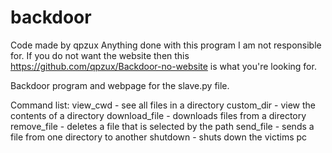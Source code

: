 # backdoor
Code made by qpzux
Anything done with this program I am not responsible for.
If you do not want the website then this https://github.com/qpzux/Backdoor-no-website is what you're looking for.

Backdoor program and webpage for the slave.py file.

Command list:
view_cwd - see all files in a directory
custom_dir - view the contents of a directory
download_file - downloads files from a directory
remove_file - deletes a file that is selected by the path
send_file - sends a file from one directory to another
shutdown - shuts down the victims pc
